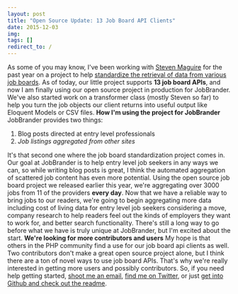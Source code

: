 ```yaml
---
layout: post
title: "Open Source Update: 13 Job Board API Clients"
date: 2015-12-03
img: 
tags: []
redirect_to: /
---
```

As some of you may know, I've been working with [Steven Maguire](https://twitter.com/stevenmaguire) for the past year on a project to help [standardize the retrieval of data from various job boards](http://www.karllhughes.com/2015/job-board-api-1-release/). As of today, our little project supports **13 job board APIs**, and now I am finally using our open source project in production for JobBrander. We've also started work on a transformer class (mostly Steven so far) to help you turn the job objects our client returns into useful output like Eloquent Models or CSV files. **How I'm using the project for JobBrander** JobBrander provides two things:

1.  Blog posts directed at entry level professionals
2.  _Job listings aggregated from other sites_

It's that second one where the job board standardization project comes in. Our goal at JobBrander is to help entry level job seekers in any ways we can, so while writing blog posts is great, I think the automated aggregation of scattered job content has even more potential. Using the open source job board project we released earlier this year, we're aggregating over 3000 jobs from 11 of the providers **every day**. Now that we have a reliable way to bring jobs to our readers, we're going to begin aggregating more data including cost of living data for entry level job seekers considering a move, company research to help readers feel out the kinds of employers they want to work for, and better search functionality. There's still a long way to go before what we have is truly unique at JobBrander, but I'm excited about the start. **We're looking for more contributors and users** My hope is that others in the PHP community find a use for our job board api clients as well. Two contributors don't make a great open source project alone, but I think there are a ton of novel ways to use job board APIs. That's why we're really interested in getting more users and possibly contributors. So, if you need help getting started, [shoot me an email](mailto:khughes.me@gmail.com), [find me on Twitter](http://www.twitter.com/karllhughes), or just [get into Github and check out the readme](http://code.jobbrander.com/).
